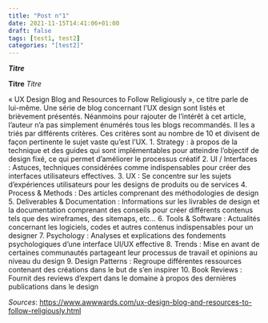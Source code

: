 ```yaml
---
title: "Post n°1"
date: 2021-11-15T14:41:06+01:00
draft: false
tags: [test1, test2]
categories: "[test2]"
---
```

***Titre*** 

**Titre**
*Titre*

« UX Design Blog and Resources to Follow Religiously », ce titre parle de lui-même. Une série de blog concernant l’UX design sont listés et brièvement présentés. Néanmoins pour rajouter de l’intérêt à cet article, l’auteur n’a pas simplement énumérés tous les blogs recommandés. Il les a triés par différents critères. Ces critères sont au nombre de 10 et divisent de façon pertinente le sujet vaste qu’est l’UX.
    1.	Strategy : à propos de la technique et des guides qui sont implémentables pour atteindre l’objectif de design fixé, ce qui permet d’améliorer le processus créatif
    2.	UI / Interfaces : Astuces, techniques considérées comme indispensables pour créer des interfaces utilisateurs effectives.
    3.	UX : Se concentre sur les sujets d’expériences utilisateurs pour les designs de produits ou de services
    4.	Process & Methods : Des articles comprenant des méthodologies de design
    5.	Deliverables & Documentation : Informations sur les livrables de design et la documentation comprenant des conseils pour créer différents contenus tels que des wireframes, des sitemaps, etc…
    6.	Tools & Software : Actualités concernant les logiciels, codes et autres contenus indispensables pour un designer
    7.	Psychology : Analyses et explications des fondements psychologiques d’une interface UI/UX effective
    8.	Trends : Mise en avant de certaines communautés partageant leur processus de travail et opinions au niveau du design
    9.	Design Patterns : Regroupe différentes ressources contenant des créations dans le but de s’en inspirer
    10.	Book Reviews : Fournit des reviews d’expert dans le domaine à propos des dernières publications dans le design

*Sources*:	https://www.awwwards.com/ux-design-blog-and-resources-to-follow-religiously.html
